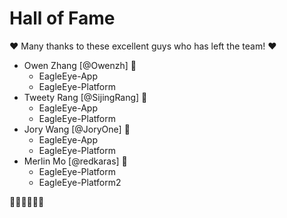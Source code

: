 # Hall of Fame

:heart: Many thanks to these excellent guys who has left the team! :heart:

* Owen Zhang [@Owenzh] :boy: 
  - EagleEye-App
  - EagleEye-Platform
* Tweety Rang [@SijingRang] :girl: 
  - EagleEye-App
  - EagleEye-Platform
* Jory Wang [@JoryOne] :boy: 
  - EagleEye-App
  - EagleEye-Platform
* Merlin Mo [@redkaras] :boy: 
  - EagleEye-Platform
  - EagleEye-Platform2

:tada::tada::tada::tada::tada::tada:
